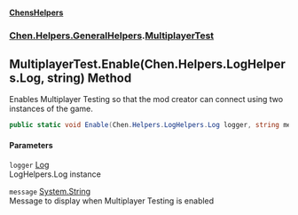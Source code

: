 
#### [ChensHelpers](./index 'index')

### [Chen.Helpers.GeneralHelpers](./ETEQ0RLckShPNesJc2reiw 'Chen.Helpers.GeneralHelpers').[MultiplayerTest](./B5yd0cVq6nkyvWspa1L9LQ 'Chen.Helpers.GeneralHelpers.MultiplayerTest')

## MultiplayerTest.Enable(Chen.Helpers.LogHelpers.Log, string) Method
Enables Multiplayer Testing so that the mod creator can connect using two instances of the game.  
```csharp
public static void Enable(Chen.Helpers.LogHelpers.Log logger, string message="Multiplayer Testing is enabled! If you see this message, report this as a bug to the mod developer!");
```

#### Parameters
<a name='75v0qQG2b74mAIKmPDWzoQ'></a>
`logger` [Log](./t5bZ+FxolrN0ZQ1x1imi7g 'Chen.Helpers.LogHelpers.Log')  
LogHelpers.Log instance  
  
<a name='ifIadJl1bDRx2k-1L2TOCA'></a>
`message` [System.String](https://docs.microsoft.com/en-us/dotnet/api/System.String 'System.String')  
Message to display when Multiplayer Testing is enabled  
  
